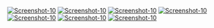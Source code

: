 <a href="https://image.prntscr.com/image/cTD6Wde9RzuDUPCrSiKkqA.png"><img src="https://image.prntscr.com/image/cTD6Wde9RzuDUPCrSiKkqA.png" alt="Screenshot-10" border="0"></a>
<a href="https://image.prntscr.com/image/TKZvQjanTbiQmqtPcHla5g.png"><img src="https://image.prntscr.com/image/TKZvQjanTbiQmqtPcHla5g.png" alt="Screenshot-10" border="0"></a>
<a href="https://image.prntscr.com/image/BhloHVgARVmQAjuO-A0IWw.png"><img src="https://image.prntscr.com/image/BhloHVgARVmQAjuO-A0IWw.png" alt="Screenshot-10" border="0"></a>
<a href="https://image.prntscr.com/image/WKQ91N-aSoaGWIAehgggtg.png"><img src="https://image.prntscr.com/image/WKQ91N-aSoaGWIAehgggtg.png" alt="Screenshot-10" border="0"></a>
<a href="https://image.prntscr.com/image/LLCRmLIRRBaqCx0arOsjaQ.png"><img src="https://image.prntscr.com/image/LLCRmLIRRBaqCx0arOsjaQ.png" alt="Screenshot-10" border="0"></a>
<a href="https://image.prntscr.com/image/9ALshBSdS3_sG7J-fLf6dg.png"><img src="https://image.prntscr.com/image/9ALshBSdS3_sG7J-fLf6dg.png" alt="Screenshot-10" border="0"></a>
<a href="https://image.prntscr.com/image/Kxi-aGVfTP6uvCyv6Nm8WQ.png"><img src="https://image.prntscr.com/image/Kxi-aGVfTP6uvCyv6Nm8WQ.png" alt="Screenshot-10" border="0"></a>
